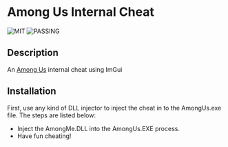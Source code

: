 # Among Us Internal Cheat
  ![MIT](https://img.shields.io/badge/licence-MIT-blue) ![PASSING](https://img.shields.io/badge/build-passing-brightgreen)
  
  ## Description 
  An [Among Us](https://innersloth.com/gameAmongUs.php) internal cheat using ImGui
  
  ## Installation
  First, use any kind of DLL injector to inject the cheat in to the AmongUs.exe file. The steps are listed below:
 * Inject the AmongMe.DLL into the AmongUs.EXE process.
 * Have fun cheating!

